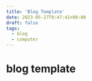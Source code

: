 ```yaml
---
title: 'Blog Template'
date: 2023-05-27T0:47:41+00:00
draft: false
tags:
  - blog
  - computer
---
```


# blog template